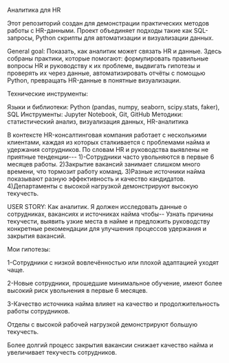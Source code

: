 Аналитика для HR

Этот репозиторий создан для демонстрации практических методов работы с HR-данными. Проект объединяет подходы такие как SQL-запросы, Python скрипты для автоматизации и визуализации данных.

General goal:
Показать, как аналитик может связать HR и данные. Здесь собраны практики, которые помогают: формулировать правильные вопросы HR и руководству к их проблеме, выдвигать гипотезы и проверять их через данные, автоматизировать отчёты с помощью Python, превращать HR-данные в понятные визуализации.

Технические инструменты:

Языки и библиотеки: Python (pandas, numpy, seaborn, scipy.stats, faker), SQL
Инструменты: Jupyter Notebook, Git, GitHub
Методики: статистический анализ, визуализация данных, HR-аналитика

В контексте
HR-консалтинговая компания работает с несколькими клиентами, каждая из которых сталкивается с проблемами найма и удержания сотрудников. По словам HR и руководства выявлены не приятные тенденции---
1)-Сотрудники часто увольняются в первые 6 месяцев работы.
2)Закрытие вакансий занимает слишком много времени, что тормозит работу команд.
3)Разные источники найма показывают разную эффективность и качество кандидатов.
4)Департаменты с высокой нагрузкой демонстрируют высокую текучесть.

USER STORY:
Как аналитик.
Я должен исследовать данные о сотрудниках, вакансиях и источниках найма чтобы--
Узнать причины текучести, выявить узкие места в найме и предложить руководству конкретные рекомендации для улучшения процессов удержания и закрытия вакансий.

Мои гипотезы:

1-Сотрудники с низкой вовлечённостью или плохой адаптацией уходят чаще.

2-Новые сотрудники, прошедшие минимальное обучение, имеют более высокий риск увольнения в первые 6 месяцев.

3-Качество источника найма влияет на качество и продолжительность работы сотрудников.

Отделы с высокой рабочей нагрузкой демонстрируют большую текучесть.

Более долгий процесс закрытия вакансии снижает качество найма и увеличивает текучесть сотрудников.
